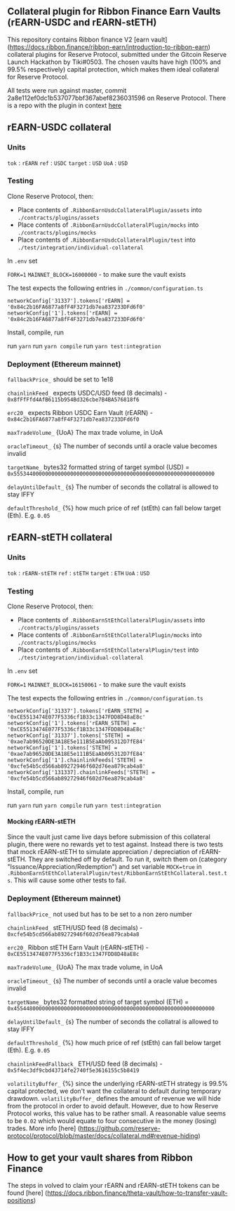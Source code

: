 ## Collateral plugin for Ribbon Finance Earn Vaults (rEARN-USDC and rEARN-stETH)

This repository contains Ribbon finance V2 [earn vault] (https://docs.ribbon.finance/ribbon-earn/introduction-to-ribbon-earn) collateral plugins for Reserve Protocol, submitted under the Gitcoin Reserve Launch Hackathon by Tiki#0503. The chosen vaults have high (100% and 99.5% respectively) capital protection, which makes them ideal collateral for Reserve Protocol.

All tests were run against master, commit 2a8e112ef0dc1b537077bbf367abef8236031596 on Reserve Protocol. There is a repo with the plugin in context [here](https://github.com/tikisailor/ReserveProtocol/tree/feature/ribbon-earn-collateral)

## rEARN-USDC collateral

### Units

`tok` : `rEARN`
`ref` : `USDC`
`target` : `USD`
`UoA` : `USD`

### Testing

Clone Reserve Protocol, then: 

- Place contents of `.RibbonEarnUsdcCollateralPlugin/assets` into `./contracts/plugins/assets`
- Place contents of `.RibbonEarnUsdcCollateralPlugin/mocks` into `./contracts/plugins/mocks`
- Place contents of `.RibbonEarnUsdcCollateralPlugin/test` into `./test/integration/individual-collateral`

In `.env` set 

`FORK=1`
`MAINNET_BLOCK=16000000` - to make sure the vault exists

The test expects the following entries in `./common/configuration.ts`

`networkConfig['31337'].tokens['rEARN] = '0x84c2b16FA6877a8fF4F3271db7ea837233DFd6f0'`
`networkConfig['1'].tokens['rEARN] = '0x84c2b16FA6877a8fF4F3271db7ea837233DFd6f0'`

Install, compile, run

run `yarn`
run `yarn compile`
run `yarn test:integration`

### Deployment (Ethereum mainnet)

`fallbackPrice_` should be set to 1e18

`chainlinkFeed_` expects USDC/USD feed (8 decimals) - `0x8fFfFfd4AfB6115b954Bd326cbe7B4BA576818f6`

`erc20_` expects Ribbon USDC Earn Vault (rEARN) - `0x84c2b16FA6877a8fF4F3271db7ea837233DFd6f0`

`maxTradeVolume_` {UoA} The max trade volume, in UoA

`oracleTimeout_` {s} The number of seconds until a oracle value becomes invalid

`targetName_` bytes32 formatted string of target symbol (USD) = `0x5553440000000000000000000000000000000000000000000000000000000000`

`delayUntilDefault_` {s} The number of seconds the collatral is allowed to stay IFFY

`defaultThreshold_` {%} how much price of ref (stEth) can fall below target (Eth). E.g. `0.05`


## rEARN-stETH collateral

### Units

`tok` : `rEARN-stETH`
`ref` : `stETH`
`target` : `ETH`
`UoA` : `USD`

### Testing

Clone Reserve Protocol, then: 

- Place contents of `.RibbonEarnStEthCollateralPlugin/assets` into `./contracts/plugins/assets`
- Place contents of `.RibbonEarnStEthCollateralPlugin/mocks` into `./contracts/plugins/mocks`
- Place contents of `.RibbonEarnStEthCollateralPlugin/test` into `./test/integration/individual-collateral`

In `.env` set 

`FORK=1`
`MAINNET_BLOCK=16150061` - to make sure the vault exists

The test expects the following entries in `./common/configuration.ts`

`networkConfig['31337'].tokens['rEARN_STETH] = '0xCE5513474E077F5336cf1B33c1347FDD8D48aE8c'`
`networkConfig['1'].tokens['rEARN_STETH] = '0xCE5513474E077F5336cf1B33c1347FDD8D48aE8c'`
`networkConfig['31337'].tokens['STETH] = '0xae7ab96520DE3A18E5e111B5EaAb095312D7fE84'`
`networkConfig['1'].tokens['STETH] = '0xae7ab96520DE3A18E5e111B5EaAb095312D7fE84'`
`networkConfig['1'].chainlinkFeeds['STETH] = '0xcfe54b5cd566ab89272946f602d76ea879cab4a8'`
`networkConfig['131337].chainlinkFeeds['STETH] = '0xcfe54b5cd566ab89272946f602d76ea879cab4a8'`

Install, compile, run

run `yarn`
run `yarn compile`
run `yarn test:integration`

#### Mocking rEARN-stETH

Since the vault just came live days before submission of this collateral plugin, there 
were no rewards yet to test against. Instead there is two tests that mock rEARN-stETH
to simulate appreciation / depreciation of rEARN-stETH. They are switched off by default.
To run it, switch them on (category "Issuance/Appreciation/Redemption") and set variable `MOCK=true` in 
`.RibbonEarnStEthCollateralPlugin/test/RibbonEarnStEthCollateral.test.ts`. This will
cause some other tests to fail.

### Deployment (Ethereum mainnet)

`fallbackPrice_` not used but has to be set to a non zero number

`chainlinkFeed_` stETH/USD feed (8 decimals) - `0xcfe54b5cd566ab89272946f602d76ea879cab4a8`

`erc20_` Ribbon stETH Earn Vault (rEARN-stETH) - `0xCE5513474E077F5336cf1B33c1347FDD8D48aE8c`

`maxTradeVolume_` {UoA} The max trade volume, in UoA

`oracleTimeout_` {s} The number of seconds until a oracle value becomes invalid

`targetName_` bytes32 formatted string of target symbol (ETH) = `0x4554480000000000000000000000000000000000000000000000000000000000`

`delayUntilDefault_` {s} The number of seconds the collatral is allowed to stay IFFY

`defaultThreshold_` {%} how much price of ref (stEth) can fall below target (Eth). E.g. `0.05`

`chainlinkFeedFallback_` ETH/USD feed (8 decimals) - `0x5f4ec3df9cbd43714fe2740f5e3616155c5b8419`

`volatilityBuffer_` {%} since the underlying rEARN-stETH strategy is 99.5% capital protected, 
we don't want the collateral to default during temporary drawdown. `volatilityBuffer_` defines 
the amount of revenue we will hide from the protocol in order to avoid default. However, due to 
how Reserve Protocol works, this value has to be rather small. A reasonable value seems to be `0.02` 
which would equate to four consecutive in the money (losing) trades. More info [here] (https://github.com/reserve-protocol/protocol/blob/master/docs/collateral.md#revenue-hiding)

## How to get your vault shares from Ribbon Finance

The steps in volved to claim your rEARN and rEARN-stETH tokens can be found [here] (https://docs.ribbon.finance/theta-vault/how-to-transfer-vault-positions)








